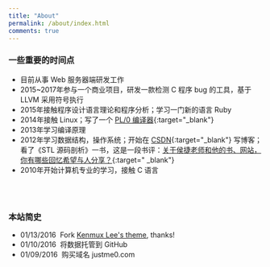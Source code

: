 ```yaml
---
title: "About"
permalink: /about/index.html
comments: true
---
```


### 一些重要的时间点
- 目前从事 Web 服务器端研发工作
- 2015~2017年参与一个商业项目，研发一款检测 C 程序 bug 的工具，基于 LLVM 采用符号执行
- 2015年接触程序设计语言理论和程序分析；学习一门新的语言 Ruby
- 2014年接触 Linux；写了一个 [PL/0 编译器](https://github.com/Justme0/pl0-compiler){:target="_blank"}
- 2013年学习编译原理
- 2012年学习数据结构，操作系统；开始在 [CSDN](http://blog.csdn.net/justme0){:target="_blank"} 写博客；看了《STL 源码剖析》一书，这是一段书评：[关于侯捷老师和他的书、网站，你有哪些回忆希望与人分享？](https://www.zhihu.com/question/28400554/answer/41178306){:target=" _blank"}
- 2010年开始计算机专业的学习，接触 C 语言
<br />
<br />

### 本站简史
- 01/13/2016&nbsp;&nbsp;Fork <a href="https://github.com/kenmux/kenmux.github.io" target="_blank">Kenmux Lee's theme</a>, thanks!
- 01/10/2016&nbsp;&nbsp;将数据托管到 GitHub
- 01/09/2016&nbsp;&nbsp;购买域名 justme0.com
